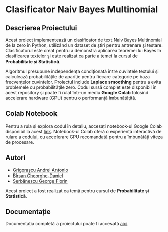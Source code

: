 # Clasificator Naiv Bayes Multinomial

## Descrierea Proiectului

Acest proiect implementează un clasificator de text Naiv Bayes Multinomial de la zero în Python, utilizând un dataset de știri pentru antrenare și testare. Clasificatorul este creat pentru a demonstra aplicarea teoremei lui Bayes în clasificarea textelor și este realizat ca parte a temei la cursul de **Probabilitate și Statistică**.

Algoritmul presupune independența condiționată între cuvintele textului și calculează probabilitățile de apariție pentru fiecare categorie pe baza frecvențelor cuvintelor. Proiectul include **Laplace smoothing** pentru a evita problemele cu probabilitățile zero. Codul sursă complet este disponibil în acest repository și poate fi rulat într-un mediu **Google Colab** folosind accelerare hardware (GPU) pentru o performanță îmbunătățită.

## Colab Notebook

Pentru a rula și explora codul în detaliu, accesați notebook-ul Google Colab disponibil la acest [link](https://colab.research.google.com/drive/1UfupdYcH8Zcw2O5Sb-_yzcTkoMUz2cuj?usp=sharing). Notebook-ul Colab oferă o experiență interactivă de rulare a codului, cu accelerare GPU recomandată pentru a îmbunătăți viteza de procesare.



  ## Autori

- [Grigorașcu Andrei Antonio](https://github.com/antonio-grigorascu)
- [Bîrsan Gheorghe-Daniel](https://github.com/danielbirsan)
- [Șerbănescu George Florin](https://github.com/georgeflorinserbanescu)

Acest proiect a fost realizat ca temă pentru cursul de **Probabilitate și Statistică**.

## Documentație

Documentația completă a proiectului poate fi accesată [aici](https://drive.google.com/file/d/1x5Pkdyf2sSG1HgyKxUlrVxjDqqeg0VGC/view?usp=sharing).



